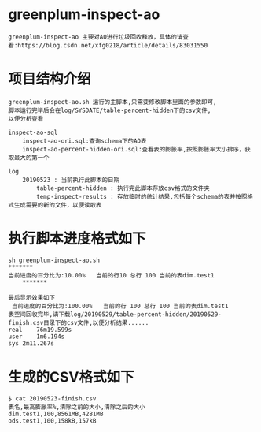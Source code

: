 # greenplum-inspect-ao
	greenplum-inspect-ao 主要对AO进行垃圾回收释放，具体的请查看:https://blog.csdn.net/xfg0218/article/details/83031550

# 项目结构介绍
	greenplum-inspect-ao.sh 运行的主脚本,只需要修改脚本里面的参数即可,
	脚本运行完毕后会在log/SYSDATE/table-percent-hidden下的csv文件,
	以便分析查看
	
	inspect-ao-sql
		inspect-ao-ori.sql:查询schema下的AO表
		inspect-ao-percent-hidden-ori.sql:查看表的膨胀率,按照膨胀率大小排序，获取最大的第一个
	
	log
		20190523 : 当前执行此脚本的日期
			table-percent-hidden : 执行完此脚本存放csv格式的文件夹
			temp-inspect-results : 存放临时的统计结果,包括每个schema的表并按照格式生成需要的新的文件，以便读取表
# 执行脚本进度格式如下
	sh greenplum-inspect-ao.sh
	*******
	当前进度的百分比为:10.00%   当前的行10 总行 100 当前的表dim.test1
        *******

	最后显示效果如下
	 当前进度的百分比为:100.00%   当前的行 100 总行 100 当前的表dim.test1
	表空间回收完毕,请下载log/20190529/table-percent-hidden/20190529-finish.csv目录下的csv文件,以便分析结果......
	real	76m19.599s
	user	1m6.194s
	sys	2m11.267s

# 生成的CSV格式如下
	$ cat 20190523-finish.csv 
	表名,最高膨胀率%,清除之前的大小,清除之后的大小
	dim.test1,100,8561MB,4281MB
	ods.test1,100,158kB,157kB





